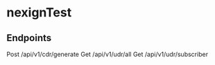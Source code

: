 # nexignTest

## Endpoints
Post /api/v1/cdr/generate
Get /api/v1/udr/all
Get /api/v1/udr/subscriber
